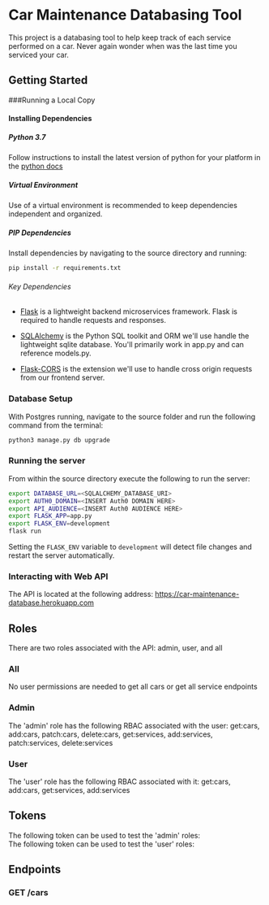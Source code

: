 # Car Maintenance Databasing Tool
This project is a databasing tool to help keep track of each service performed on a car. Never again wonder when was the last time you serviced your car.

## Getting Started 
###Running a Local Copy

#### Installing Dependencies

##### Python 3.7

Follow instructions to install the latest version of python for your platform in the [python docs](https://docs.python.org/3/using/unix.html#getting-and-installing-the-latest-version-of-python)

##### Virtual Environment

Use of a virtual environment is recommended  to keep dependencies independent and organized. 

##### PIP Dependencies

Install dependencies by navigating to the source directory and running:

```bash
pip install -r requirements.txt
```

###### Key Dependencies

- [Flask](http://flask.pocoo.org/)  is a lightweight backend microservices framework. Flask is required to handle requests and responses.

- [SQLAlchemy](https://www.sqlalchemy.org/) is the Python SQL toolkit and ORM we'll use handle the lightweight sqlite database. You'll primarily work in app.py and can reference models.py. 

- [Flask-CORS](https://flask-cors.readthedocs.io/en/latest/#) is the extension we'll use to handle cross origin requests from our frontend server. 

### Database Setup
With Postgres running, navigate to the source folder and run the following command from the terminal:
```bash
python3 manage.py db upgrade
```

### Running the server

From within the source directory execute the following to run the server: 

```bash
export DATABASE_URL=<SQLALCHEMY_DATABASE_URI>
export AUTH0_DOMAIN=<INSERT Auth0 DOMAIN HERE>
export API_AUDIENCE=<INSERT Auth0 AUDIENCE HERE>
export FLASK_APP=app.py
export FLASK_ENV=development
flask run
```

Setting the `FLASK_ENV` variable to `development` will detect file changes and restart the server automatically.

### Interacting with Web API 
The API is located at the following address: https://car-maintenance-database.herokuapp.com   

## Roles
There are two roles associated with the API: admin, user, and all

### All
No user permissions are needed to get all cars or get all service endpoints

### Admin
The 'admin' role has the following RBAC associated with the user:
get:cars, add:cars, patch:cars, delete:cars, get:services, add:services, patch:services, delete:services

### User
The 'user' role has the following RBAC associated with it:
get:cars, add:cars, get:services, add:services

## Tokens
The following token can be used to test the 'admin' roles:   
The following token can be used to test the 'user' roles:   

## Endpoints
### GET /cars


